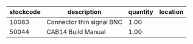 |stockcode|description|quantity|location|
|---------|-----------|--------|--------|
|10083|Connector thin signal BNC|1.00||
|50044|CAB14 Build Manual|1.00||
